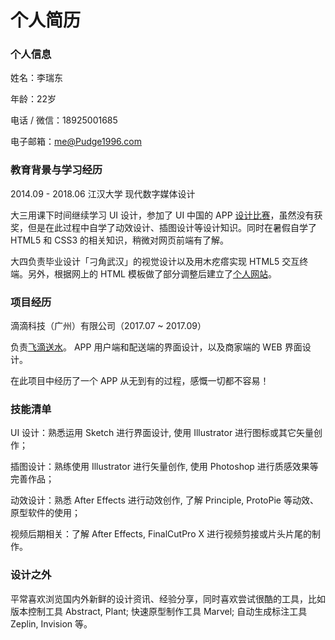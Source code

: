 # 个人简历

### 个人信息

姓名：李瑞东

年龄：22岁

电话 / 微信：18925001685

电子邮箱：[me@Pudge1996.com](mailto:me@Pudge1996.com)

### 教育背景与学习经历

2014.09 - 2018.06 江汉大学 现代数字媒体设计

大三用课下时间继续学习 UI 设计，参加了 UI 中国的 APP [设计比赛](http://www.ui.cn/detail/197376.html)，虽然没有获奖，但是在此过程中自学了动效设计、插图设计等设计知识。同时在暑假自学了 HTML5 和 CSS3 的相关知识，稍微对网页前端有了解。

大四负责毕业设计「刁角武汉」的视觉设计以及用木疙瘩实现 HTML5 交互终端。另外，根据网上的 HTML 模板做了部分调整后建立了[个人网站](https://www.Pudge1996.com)。

### 项目经历

滴滴科技（广州）有限公司（2017.07 ~ 2017.09）

负责[飞滴送水](http://www.ui.cn/detail/197376.html)。
 APP 用户端和配送端的界面设计，以及商家端的 WEB 界面设计。

在此项目中经历了一个 APP 从无到有的过程，感慨一切都不容易！

### 技能清单

UI 设计：熟悉运用 Sketch 进行界面设计, 使用 Illustrator 进行图标或其它矢量创作；

插图设计：熟练使用 Illustrator 进行矢量创作, 使用 Photoshop 进行质感效果等完善作品；

动效设计：熟悉 After Effects 进行动效创作, 了解 Principle, ProtoPie 等动效、原型软件的使用；

视频后期相关：了解 After Effects, FinalCutPro X 进行视频剪接或片头片尾的制作。

### 设计之外

平常喜欢浏览国内外新鲜的设计资讯、经验分享，同时喜欢尝试很酷的工具，比如版本控制工具 Abstract, Plant; 快速原型制作工具 Marvel; 自动生成标注工具 Zeplin, Invision 等。